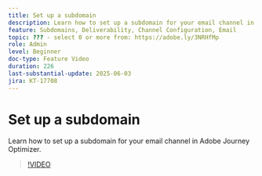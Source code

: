 ```yaml
---
title: Set up a subdomain
description: Learn how to set up a subdomain for your email channel in Adobe Journey Optimizer.
feature: Subdomains, Deliverability, Channel Configuration, Email
topic: ??? - select 0 or more from: https://adobe.ly/3NRHfMp
role: Admin
level: Beginner
doc-type: Feature Video
duration: 226
last-substantial-update: 2025-06-03
jira: KT-17708
---
```


# Set up a subdomain

Learn how to set up a subdomain for your email channel in Adobe Journey Optimizer.

>[!VIDEO](https://video.tv.adobe.com/v/3458490/?learn=on&enablevpops)
